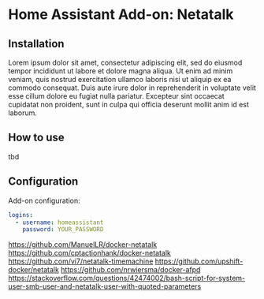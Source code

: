 # Home Assistant Add-on: Netatalk

## Installation

Lorem ipsum dolor sit amet, consectetur adipiscing elit, sed do eiusmod tempor incididunt ut labore et dolore magna aliqua. Ut enim ad minim veniam, quis nostrud exercitation ullamco laboris nisi ut aliquip ex ea commodo consequat. Duis aute irure dolor in reprehenderit in voluptate velit esse cillum dolore eu fugiat nulla pariatur. Excepteur sint occaecat cupidatat non proident, sunt in culpa qui officia deserunt mollit anim id est laborum.

## How to use

tbd

## Configuration

Add-on configuration:

```yaml
logins:
  - username: homeassistant
    password: YOUR_PASSWORD
```

https://github.com/ManuelLR/docker-netatalk
https://github.com/cptactionhank/docker-netatalk
https://github.com/vi7/netatalk-timemachine
https://github.com/upshift-docker/netatalk
https://github.com/nrwiersma/docker-afpd
https://stackoverflow.com/questions/42474002/bash-script-for-system-user-smb-user-and-netatalk-user-with-quoted-parameters